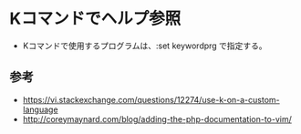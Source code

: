 ﻿# Kコマンドでヘルプ参照

- Kコマンドで使用するプログラムは、:set keywordprg で指定する。

## 参考

- https://vi.stackexchange.com/questions/12274/use-k-on-a-custom-language
- http://coreymaynard.com/blog/adding-the-php-documentation-to-vim/
